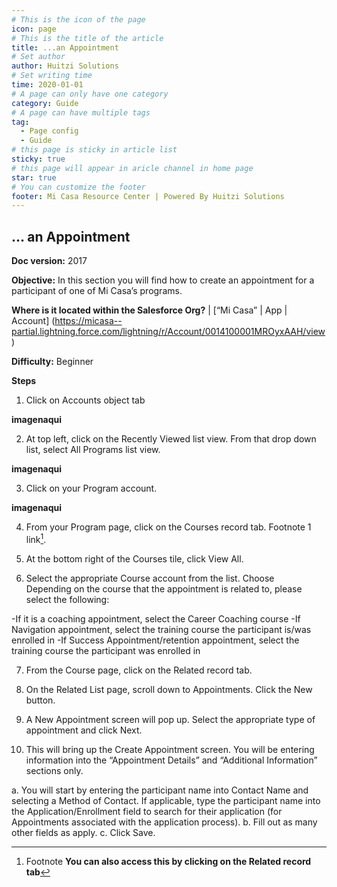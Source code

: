 ```yaml
---
# This is the icon of the page
icon: page
# This is the title of the article
title: ...an Appointment
# Set author
author: Huitzi Solutions
# Set writing time
time: 2020-01-01
# A page can only have one category
category: Guide
# A page can have multiple tags
tag:
  - Page config
  - Guide
# this page is sticky in article list
sticky: true
# this page will appear in aricle channel in home page
star: true
# You can customize the footer
footer: Mi Casa Resource Center | Powered By Huitzi Solutions
---
```


## … an Appointment

**Doc version:** 2017

**Objective:**  In this section you will find how to create an appointment for a participant of one of Mi Casa’s programs.

**Where is it located within the Salesforce Org?** | [“Mi Casa” | App | Account] (https://micasa--partial.lightning.force.com/lightning/r/Account/0014100001MROyxAAH/view)

**Difficulty:** Beginner

**Steps**

1. Click on Accounts object tab

**imagenaqui**

2. At top left, click on the Recently Viewed list view. From that drop down list, select All Programs list view.

**imagenaqui**

3. Click on your Program account.

**imagenaqui**

4. From your Program page, click on the Courses record tab. Footnote 1 link[^First].
[^First]: Footnote **You can also access this by clicking on the Related record tab**

5. At the bottom right of the Courses tile, click View All.


6. Select the appropriate Course account from the list. Choose  
Depending on the course that the appointment is related to, please select the following:

-If it is a coaching appointment, select the Career Coaching course
-If Navigation appointment, select the training course the participant is/was enrolled in
-If Success Appointment/retention appointment, select the training course the participant was enrolled in


7. From the Course page, click on the Related record tab.


8. On the Related List page, scroll down to Appointments. Click the New button.


9. A New Appointment screen will pop up. Select the appropriate type of appointment and click Next.


10. This will bring up the Create Appointment screen. You will be entering information into the “Appointment Details” and “Additional Information” sections only.

  a. You will start by entering the participant name into Contact Name and selecting a Method of Contact. If applicable, type the participant name into the Application/Enrollment field to search for their application (for Appointments associated with the application process).
  b. Fill out as many other fields as apply.
  c. Click Save.
